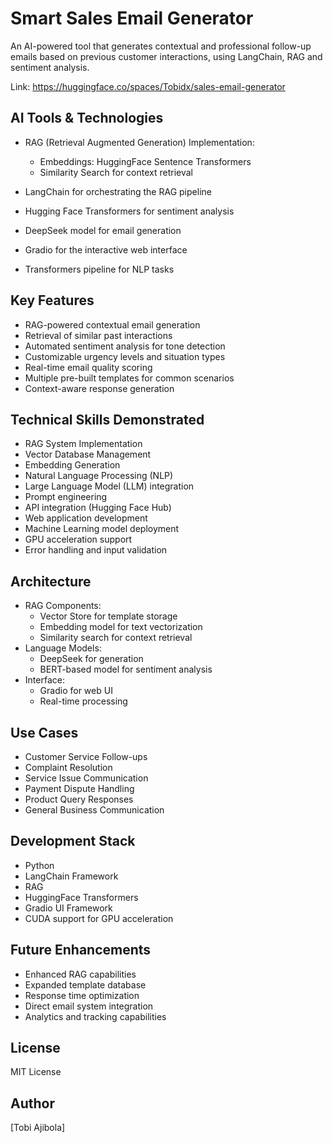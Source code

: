 # Smart Sales Email Generator

An AI-powered tool that generates contextual and professional follow-up emails based on previous customer interactions, using LangChain, RAG and sentiment analysis.

Link: https://huggingface.co/spaces/Tobidx/sales-email-generator

## AI Tools & Technologies
- RAG (Retrieval Augmented Generation) Implementation:

  * Embeddings: HuggingFace Sentence Transformers
  * Similarity Search for context retrieval
- LangChain for orchestrating the RAG pipeline
- Hugging Face Transformers for sentiment analysis
- DeepSeek model for email generation
- Gradio for the interactive web interface
- Transformers pipeline for NLP tasks

## Key Features
- RAG-powered contextual email generation
- Retrieval of similar past interactions
- Automated sentiment analysis for tone detection
- Customizable urgency levels and situation types
- Real-time email quality scoring
- Multiple pre-built templates for common scenarios
- Context-aware response generation

## Technical Skills Demonstrated
- RAG System Implementation
- Vector Database Management
- Embedding Generation
- Natural Language Processing (NLP)
- Large Language Model (LLM) integration
- Prompt engineering
- API integration (Hugging Face Hub)
- Web application development
- Machine Learning model deployment
- GPU acceleration support 
- Error handling and input validation

## Architecture
- RAG Components:
  * Vector Store for template storage
  * Embedding model for text vectorization
  * Similarity search for context retrieval
- Language Models:
  * DeepSeek for generation
  * BERT-based model for sentiment analysis
- Interface:
  * Gradio for web UI
  * Real-time processing

## Use Cases
- Customer Service Follow-ups
- Complaint Resolution
- Service Issue Communication
- Payment Dispute Handling
- Product Query Responses
- General Business Communication


## Development Stack
- Python 
- LangChain Framework
- RAG
- HuggingFace Transformers
- Gradio UI Framework
- CUDA support for GPU acceleration

## Future Enhancements
- Enhanced RAG capabilities
- Expanded template database
- Response time optimization
- Direct email system integration
- Analytics and tracking capabilities
  

## License
MIT License

## Author
[Tobi Ajibola]
